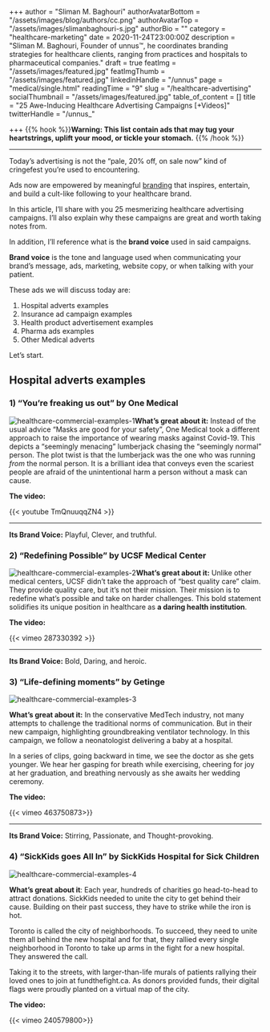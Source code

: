 +++
author = "Sliman M. Baghouri"
authorAvatarBottom = "/assets/images/blog/authors/cc.png"
authorAvatarTop = "/assets/images/slimanbaghouri-s.jpg"
authorBio = ""
category = "healthcare-marketing"
date = 2020-11-24T23:00:00Z
description = "Sliman M. Baghouri, Founder of unnus™, he coordinates branding strategies for healthcare clients, ranging from practices and hospitals to pharmaceutical companies."
draft = true
featImg = "/assets/images/featured.jpg"
featImgThumb = "/assets/images/featured.jpg"
linkedinHandle = "/unnus"
page = "medical/single.html"
readingTime = "9"
slug = "/healthcare-advertising"
socialThumbnail = "/assets/images/featured.jpg"
table_of_content = []
title = "25 Awe-Inducing Healthcare Advertising Campaigns [+Videos]"
twitterHandle = "/unnus_"

+++
{{% hook %}}**Warning: This list contain ads that may tug your heartstrings, uplift your mood, or tickle your stomach.** {{% /hook %}}

***

Today’s advertising is not the “pale, 20% off, on sale now” kind of cringefest you’re used to encountering.

Ads now are empowered by meaningful [branding](https://unnus.com/medical/healthcare-branding/) that inspires, entertain, and build a cult-like following to your healthcare brand.

In this article, I’ll share with you 25 mesmerizing healthcare advertising campaigns. I’ll also explain why these campaigns are great and worth taking notes from.

In addition, I’ll reference what is the **brand voice** used in said campaigns.

**Brand voice** is the tone and language used when communicating your brand’s message, ads, marketing, website copy, or when talking with your patient.

These ads we will discuss today are:

1. Hospital adverts examples
2. Insurance ad campaign examples
3. Health product advertisement examples
4. Pharma ads examples
5. Other Medical adverts

Let’s start.

## Hospital adverts examples

### 1) “You’re freaking us out” by One Medical

![healthcare-commercial-examples-1](/assets/images/medical-advert-1.jpg "healthcare-commercial-examples-1")**What’s great about it:** Instead of the usual advice “Masks are good for your safety”, One Medical took a different approach to raise the importance of wearing masks against Covid-19. This depicts a “seemingly menacing” lumberjack chasing the “seemingly normal” person. The plot twist is that the lumberjack was the one who was running _from_ the normal person. It is a brilliant idea that conveys even the scariest people are afraid of the unintentional harm a person without a mask can cause.

**The video:** 

{{< youtube TmQnuuqqZN4 >}}

***

**Its Brand Voice:** Playful, Clever, and truthful.

### 2) “Redefining Possible” by UCSF Medical Center

![healthcare-commercial-examples-2](/assets/images/medical-advert-2.jpg "healthcare-commercial-examples-2")**What’s great about it:** Unlike other medical centers, UCSF didn’t take the approach of “best quality care” claim. They provide quality care, but it’s not their mission. Their mission is to redefine what’s possible and take on harder challenges. This bold statement solidifies its unique position in healthcare as **a daring health institution**.

**The video:**

{{< vimeo 287330392 >}}

***

**Its Brand Voice:** Bold, Daring, and heroic.

### 3) “Life-defining moments” by Getinge

  
![healthcare-commercial-examples-3](/assets/images/medical-advert-3.jpg "healthcare-commercial-examples-3")

**What’s great about it:** In the conservative MedTech industry, not many attempts to challenge the traditional norms of communication. But in their new campaign, highlighting groundbreaking ventilator technology. In this campaign, we follow a neonatologist delivering a baby at a hospital.

In a series of clips, going backward in time, we see the doctor as she gets younger. We hear her gasping for breath while exercising, cheering for joy at her graduation, and breathing nervously as she awaits her wedding ceremony.

**The video:**

{{< vimeo 463750873>}}

***

  
**Its Brand Voice:** Stirring, Passionate, and Thought-provoking.

### 4) “SickKids goes All In” by SickKids Hospital for Sick Children

![healthcare-commercial-examples-4](/assets/images/medical-advert-4.jpg "healthcare-commercial-examples-4")

**What’s great about it**: Each year, hundreds of charities go head-to-head to attract donations. SickKids needed to unite the city to get behind their cause. Building on their past success, they have to strike while the iron is hot.

  
Toronto is called the city of neighborhoods. To succeed, they need to unite them all behind the new hospital and for that, they rallied every single neighborhood in Toronto to take up arms in the fight for a new hospital. They answered the call.

Taking it to the streets, with larger-than-life murals of patients rallying their loved ones to join at fundthefight.ca. As donors provided funds, their digital flags were proudly planted on a virtual map of the city.

**The video:**

{{< vimeo 240579800>}}